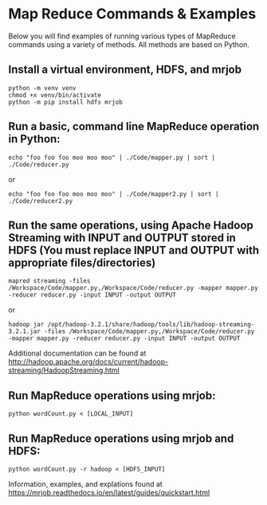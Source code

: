 # Map Reduce Commands & Examples

Below you will find examples of running various types of MapReduce commands using a variety of methods. All methods are based on Python.

## Install a virtual environment, HDFS, and mrjob

```
python -m venv venv
chmod +x venv/bin/activate
python -m pip install hdfs mrjob
```

## Run a basic, command line MapReduce operation in Python:
``` echo "foo foo foo moo moo moo" | ./Code/mapper.py | sort | ./Code/reducer.py ```

or

``` echo "foo foo foo moo moo moo" | ./Code/mapper2.py | sort | ./Code/reducer2.py ```

## Run the same operations, using Apache Hadoop Streaming with INPUT and OUTPUT stored in HDFS (You must replace INPUT and OUTPUT with appropriate files/directories)

```mapred streaming -files /Workspace/Code/mapper.py,/Workspace/Code/reducer.py -mapper mapper.py -reducer reducer.py -input INPUT -output OUTPUT```

or

```hadoop jar /opt/hadoop-3.2.1/share/hadoop/tools/lib/hadoop-streaming-3.2.1.jar -files /Workspace/Code/mapper.py,/Workspace/Code/reducer.py -mapper mapper.py -reducer reducer.py -input INPUT -output OUTPUT```

Additional documentation can be found at http://hadoop.apache.org/docs/current/hadoop-streaming/HadoopStreaming.html 

## Run MapReduce operations using mrjob:

```python wordCount.py < [LOCAL_INPUT]```

## Run MapReduce operations using mrjob and HDFS:

```python wordCount.py -r hadoop < [HDFS_INPUT]```

Information, examples, and explations found at https://mrjob.readthedocs.io/en/latest/guides/quickstart.html